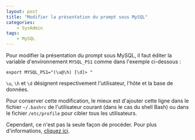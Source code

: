 ```yaml
---
layout: post
title: "Modifier la présentation du prompt sous MySQL"
categories:
    - SysAdmin
tags:
    - MySQL
---
```

Pour modifier la présentation du prompt sous MySQL, il faut éditer la variable d'environnement `MYSQL_PS1` comme dans l'exemple ci-dessous :

    export MYSQL_PS1="(\u@\h) [\d]> "

`\u`, `\h` et `\d` désignent respectivement l'utilisateur, l'hôte et la base de données.

Pour conserver cette modification, le mieux est d'ajouter cette ligne dans le fichier `~/.bashrc` de l'utilisateur courant (dans le cas du shell Bash) ou dans le fichier `/etc/profile` pour cibler tous les utilisateurs.

Cependant, ce n'est pas la seule façon de procéder. Pour plus d'informations, [cliquez ici][mysql_doc].

[mysql_doc]: http://dev.mysql.com/doc/refman/5.0/fr/mysql-commands.html "Documentation MySQL : MySQL commands"
